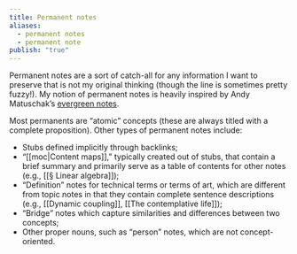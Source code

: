 ```yaml
---
title: Permanent notes
aliases:
  - permanent notes
  - permanent note
publish: "true"
---
```

Permanent notes are a sort of catch-all for any information I want to preserve that is not my original thinking (though the line is sometimes pretty fuzzy!). My notion of permanent notes is heavily inspired by Andy Matuschak’s [evergreen notes](https://notes.andymatuschak.org/Evergreen_notes). 

Most permanents are “atomic” concepts (these are always titled with a complete proposition). Other types of permanent notes include:
- Stubs defined implicitly through backlinks;
- “[[moc|Content maps]],” typically created out of stubs, that contain a brief summary and primarily serve as a table of contents for other notes (e.g., [[§ Linear algebra]]);
- “Definition” notes for technical terms or terms of art, which are different from topic notes in that they contain complete sentence descriptions (e.g., [[Dynamic coupling]], [[The contemplative life]]);
- “Bridge” notes which capture similarities and differences between two concepts;
- Other proper nouns, such as “person” notes, which are not concept-oriented.